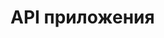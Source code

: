 # API приложения
<swagger-ui src= "[https://raw.githubusercontent.com/mariashapoval/Otus/main/docs/assets/swagger.yaml](https://raw.githubusercontent.com/mariashapoval/Otus/main/docs/assets/swagger.yaml)" />

